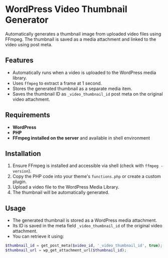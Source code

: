 # WordPress Video Thumbnail Generator

Automatically generates a thumbnail image from uploaded video files using FFmpeg. The thumbnail is saved as a media attachment and linked to the video using post meta.

## Features

- Automatically runs when a video is uploaded to the WordPress media library.
- Uses `ffmpeg` to extract a frame at 1 second.
- Stores the generated thumbnail as a separate media item.
- Saves the thumbnail ID as `_video_thumbnail_id` post meta on the original video attachment.

## Requirements

- **WordPress**
- **PHP**
- **FFmpeg installed on the server** and available in shell environment

## Installation

1. Ensure FFmpeg is installed and accessible via shell (check with `ffmpeg -version`).
2. Copy the PHP code into your theme's `functions.php` or create a custom plugin.
3. Upload a video file to the WordPress Media Library.
4. The thumbnail will be automatically generated.

## Usage

- The generated thumbnail is stored as a WordPress media attachment.
- Its ID is saved in the meta field `_video_thumbnail_id` of the original video attachment.
- You can retrieve it using:

```php
$thumbnail_id = get_post_meta($video_id, '_video_thumbnail_id', true);
$thumbnail_url = wp_get_attachment_url($thumbnail_id);
